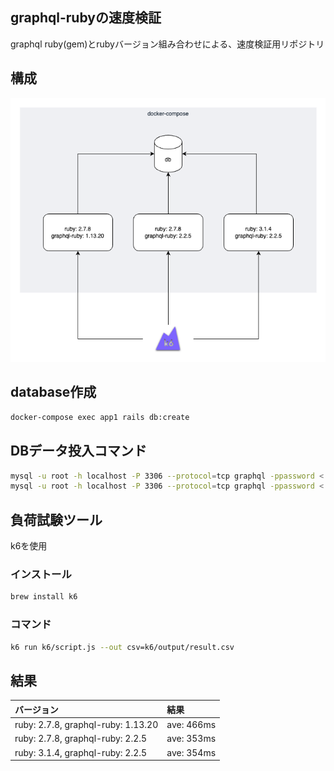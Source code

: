 graphql-rubyの速度検証
---

graphql ruby(gem)とrubyバージョン組み合わせによる、速度検証用リポジトリ

## 構成

![image](./assets/graphql-ruby.drawio.png)

## database作成

```bash
docker-compose exec app1 rails db:create
```

## DBデータ投入コマンド

```bash
mysql -u root -h localhost -P 3306 --protocol=tcp graphql -ppassword < authors.sql
mysql -u root -h localhost -P 3306 --protocol=tcp graphql -ppassword < posts.sql
```


## 負荷試験ツール

k6を使用

### インストール

```bash
brew install k6
```

### コマンド

```bash
k6 run k6/script.js --out csv=k6/output/result.csv
```

## 結果

| バージョン | 結果 |
|:--|:--|
| ruby: 2.7.8, graphql-ruby: 1.13.20 | ave: 466ms |
| ruby: 2.7.8, graphql-ruby: 2.2.5 | ave: 353ms |
| ruby: 3.1.4, graphql-ruby: 2.2.5 | ave: 354ms |
